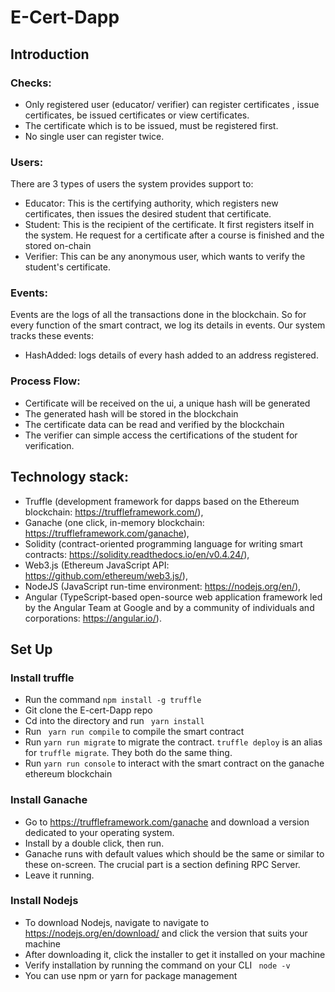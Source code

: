 # E-Cert-Dapp
 ## Introduction

 ### Checks:
 - Only registered user (educator/ verifier) can register certificates , issue certificates, be issued certificates or view certificates.
 - The certificate which is to be issued, must be registered first.
 - No single user can register twice.

 ### Users:
There are 3 types of users the system provides support to:

 - Educator: This is the certifying authority, which registers new certificates, then issues the desired student that certificate.
 - Student: This is the recipient of the certificate. It first registers itself in the system. He request for a certificate after a course is finished and the stored on-chain
 - Verifier: This can be any anonymous user, which wants to verify the student's certificate.

 ### Events:
Events are the logs of all the transactions done in the blockchain. So for every function of the smart contract, we log its details in events. Our system tracks these events:

 - HashAdded: logs details of every hash added to an address registered.

### Process Flow:
 - Certificate will be received on the ui, a unique hash will be generated
 - The generated hash will be stored in the blockchain
 - The certificate data can be read and verified by the blockchain
 - The verifier can simple access the certifications of the student for verification.

## Technology stack:

 - Truffle (development framework for dapps based on the Ethereum blockchain: https://truffleframework.com/),
 - Ganache (one click, in-memory blockchain: https://truffleframework.com/ganache),
 - Solidity (contract-oriented programming language for writing smart contracts: https://solidity.readthedocs.io/en/v0.4.24/),
 - Web3.js (Ethereum JavaScript API: https://github.com/ethereum/web3.js/),
 - NodeJS (JavaScript run-time environment: https://nodejs.org/en/),
 - Angular (TypeScript-based open-source web application framework led by the Angular Team at Google and by a community of individuals and corporations: https://angular.io/).

 ## Set Up
 ### Install truffle
  - Run the command `npm install -g truffle`
  - Git clone the E-cert-Dapp repo
  - Cd into the directory and run ` yarn install`
  - Run ` yarn run compile` to compile the smart contract
  - Run `yarn run migrate` to migrate the contract. `truffle deploy` is an alias for `truffle migrate`. They both do the same thing.
  - Run `yarn run console` to interact with the smart contract on the ganache ethereum blockchain

  ### Install Ganache
 - Go to https://truffleframework.com/ganache and download a version dedicated to your operating system.
 - Install by a double click, then run.
 - Ganache runs with default values which should be the same or similar to these on-screen. The crucial part is a section defining RPC Server.
 - Leave it running.

 ### Install Nodejs
 - To download Nodejs, navigate to  navigate to https://nodejs.org/en/download/ and click the version that suits your machine
 - After downloading it, click the installer to get it installed on your machine
 - Verify installation by running the command on your CLI ` node -v`
 - You can use npm or yarn for package management
